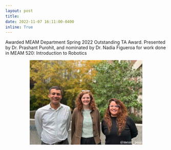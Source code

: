 ```yaml
---
layout: post
title: 
date: 2022-11-07 16:11:00-0400
inline: True
---
```


Awarded MEAM Department Spring 2022 Outstanding TA Award. Presented by Dr. Prashant Purohit, and nominated by Dr. Nadia Figueroa for work done in MEAM 520: Introduction to Robotics

<p align="center">
<img src="assets/img/award_pic.png" width="70%">
</p>


